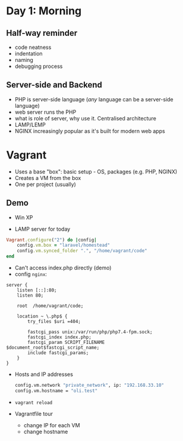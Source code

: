 # Day 1: Morning

## Half-way reminder

- code neatness
- indentation
- naming
- debugging process

## Server-side and Backend

- PHP is server-side language (*any* language can be a server-side language)
- web server runs the PHP
- what is role of server, why use it. Centralised architecture
- LAMP/LEMP
- NGINX increasingly popular as it's built for modern web apps


# Vagrant

- Uses a base "box": basic setup - OS, packages (e.g. PHP, NGINX)
- Creates a VM from the box
- One per project (usually)

## Demo

- Win XP

- LAMP server for today

```ruby
Vagrant.configure("2") do |config|
    config.vm.box = "laravel/homestead"
    config.vm.synced_folder ".", "/home/vagrant/code"
end
```

- Can't access index.php directly (demo)
- config `nginx`:
```
server {
    listen [::]:80;
    listen 80;

    root  /home/vagrant/code;

    location ~ \.php$ {
        try_files $uri =404;

        fastcgi_pass unix:/var/run/php/php7.4-fpm.sock;
        fastcgi_index index.php;
        fastcgi_param SCRIPT_FILENAME $document_root$fastcgi_script_name;
        include fastcgi_params;
    }
}
```
- Hosts and IP addresses
    ```bash
    config.vm.network "private_network", ip: "192.168.33.10"
    config.vm.hostname = "oli.test"
    ```
- `vagrant reload`

- Vagrantfile tour
    - change IP for each VM
    - change hostname
